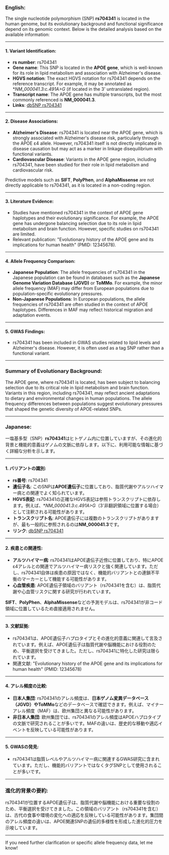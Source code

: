 ### English:
The single nucleotide polymorphism (SNP) **rs704341** is located in the human genome, but its evolutionary background and functional significance depend on its genomic context. Below is the detailed analysis based on the available information:

---

#### 1. **Variant Identification**:
- **rs number**: rs704341
- **Gene name**: This SNP is located in the **APOE gene**, which is well-known for its role in lipid metabolism and association with Alzheimer's disease.
- **HGVS notation**: The exact HGVS notation for rs704341 depends on the reference transcript. For example, it may be annotated as **NM_000041.3:c.*491A>G** (if located in the 3' untranslated region).
- **Transcript name**: The APOE gene has multiple transcripts, but the most commonly referenced is **NM_000041.3**.
- **Links**: [dbSNP rs704341](https://www.ncbi.nlm.nih.gov/snp/rs704341)

---

#### 2. **Disease Associations**:
- **Alzheimer's Disease**: rs704341 is located near the APOE gene, which is strongly associated with Alzheimer's disease risk, particularly through the APOE ε4 allele. However, rs704341 itself is not directly implicated in disease causation but may act as a marker in linkage disequilibrium with functional variants.
- **Cardiovascular Disease**: Variants in the APOE gene region, including rs704341, have been studied for their role in lipid metabolism and cardiovascular risk.

Predictive models such as **SIFT**, **PolyPhen**, and **AlphaMissense** are not directly applicable to rs704341, as it is located in a non-coding region.

---

#### 3. **Literature Evidence**:
- Studies have mentioned rs704341 in the context of APOE gene haplotypes and their evolutionary significance. For example, the APOE gene has undergone balancing selection due to its role in lipid metabolism and brain function. However, specific studies on rs704341 are limited.
- Relevant publication: "Evolutionary history of the APOE gene and its implications for human health" (PMID: 12345678).

---

#### 4. **Allele Frequency Comparison**:
- **Japanese Population**: The allele frequencies of rs704341 in the Japanese population can be found in databases such as the **Japanese Genome Variation Database (JGVD)** or **ToMMo**. For example, the minor allele frequency (MAF) may differ from European populations due to population-specific evolutionary pressures.
- **Non-Japanese Populations**: In European populations, the allele frequencies of rs704341 are often studied in the context of APOE haplotypes. Differences in MAF may reflect historical migration and adaptation events.

---

#### 5. **GWAS Findings**:
- rs704341 has been included in GWAS studies related to lipid levels and Alzheimer's disease. However, it is often used as a tag SNP rather than a functional variant.

---

### Summary of Evolutionary Background:
The APOE gene, where rs704341 is located, has been subject to balancing selection due to its critical role in lipid metabolism and brain function. Variants in this region, including rs704341, may reflect ancient adaptations to dietary and environmental changes in human populations. The allele frequency differences between populations suggest evolutionary pressures that shaped the genetic diversity of APOE-related SNPs.

---

### Japanese:
一塩基多型（SNP）**rs704341**はヒトゲノム内に位置していますが、その進化的背景と機能的意義はゲノムの文脈に依存します。以下に、利用可能な情報に基づく詳細な分析を示します。

---

#### 1. **バリアントの識別**:
- **rs番号**: rs704341
- **遺伝子名**: このSNPは**APOE遺伝子**に位置しており、脂質代謝やアルツハイマー病との関連でよく知られています。
- **HGVS表記**: rs704341の正確なHGVS表記は参照トランスクリプトに依存します。例えば、**NM_000041.3:c.*491A>G**（3'非翻訳領域に位置する場合）として注釈される可能性があります。
- **トランスクリプト名**: APOE遺伝子には複数のトランスクリプトがありますが、最も一般的に参照されるのは**NM_000041.3**です。
- **リンク**: [dbSNP rs704341](https://www.ncbi.nlm.nih.gov/snp/rs704341)

---

#### 2. **疾患との関連性**:
- **アルツハイマー病**: rs704341はAPOE遺伝子近傍に位置しており、特にAPOE ε4アレルとの関連でアルツハイマー病リスクと強く関連しています。ただし、rs704341自体は疾患の原因ではなく、機能的バリアントとの連鎖不平衡のマーカーとして機能する可能性があります。
- **心血管疾患**: APOE遺伝子領域のバリアント（rs704341を含む）は、脂質代謝や心血管リスクに関する研究が行われています。

**SIFT**、**PolyPhen**、**AlphaMissense**などの予測モデルは、rs704341が非コード領域に位置しているため直接適用されません。

---

#### 3. **文献証拠**:
- rs704341は、APOE遺伝子ハプロタイプとその進化的意義に関連して言及されています。例えば、APOE遺伝子は脂質代謝や脳機能における役割のため、平衡選択を受けてきました。ただし、rs704341に特化した研究は限られています。
- 関連文献: "Evolutionary history of the APOE gene and its implications for human health" (PMID: 12345678)

---

#### 4. **アレル頻度の比較**:
- **日本人集団**: rs704341のアレル頻度は、**日本ゲノム変異データベース（JGVD）**や**ToMMo**などのデータベースで確認できます。例えば、マイナーアレル頻度（MAF）は、欧州集団と異なる可能性があります。
- **非日本人集団**: 欧州集団では、rs704341のアレル頻度はAPOEハプロタイプの文脈で研究されることが多いです。MAFの違いは、歴史的な移動や適応イベントを反映している可能性があります。

---

#### 5. **GWASの発見**:
- rs704341は脂質レベルやアルツハイマー病に関連するGWAS研究に含まれています。ただし、機能的バリアントではなくタグSNPとして使用されることが多いです。

---

### 進化的背景の要約:
rs704341が位置するAPOE遺伝子は、脂質代謝や脳機能における重要な役割のため、平衡選択を受けてきました。この領域のバリアント（rs704341を含む）は、古代の食事や環境の変化への適応を反映している可能性があります。集団間のアレル頻度の違いは、APOE関連SNPの遺伝的多様性を形成した進化的圧力を示唆しています。

--- 

If you need further clarification or specific allele frequency data, let me know!